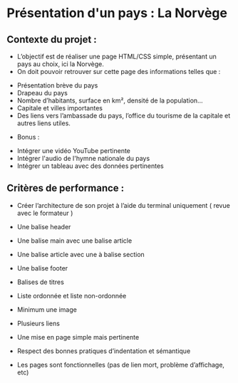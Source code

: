 # Présentation d'un pays : La Norvège

## Contexte du projet : 
- L’objectif est de réaliser une page HTML/CSS simple, présentant un pays au choix, ici la Norvège.
- On doit pouvoir retrouver sur cette page des informations telles que :
* Présentation brève du pays
* Drapeau du pays
* Nombre d’habitants, surface en km², densité de la population…
* Capitale et villes importantes
* Des liens vers l’ambassade du pays, l’office du tourisme de la capitale et autres liens utiles.

- Bonus :
* Intégrer une vidéo YouTube pertinente
* Intégrer l'audio de l'hymne nationale du pays
* Intégrer un tableau avec des données pertinentes

## Critères de performance :
- Créer l’architecture de son projet à l’aide du terminal uniquement ( revue avec le formateur )

- Une balise header

- Une balise main avec une balise article

- Une balise article avec une à balise section

- Une balise footer

- Balises de titres

- Liste ordonnée et liste non-ordonnée

- Minimum une image

- Plusieurs liens

- Une mise en page simple mais pertinente

- Respect des bonnes pratiques d’indentation et sémantique

- Les pages sont fonctionnelles (pas de lien mort, problème d’affichage, etc)